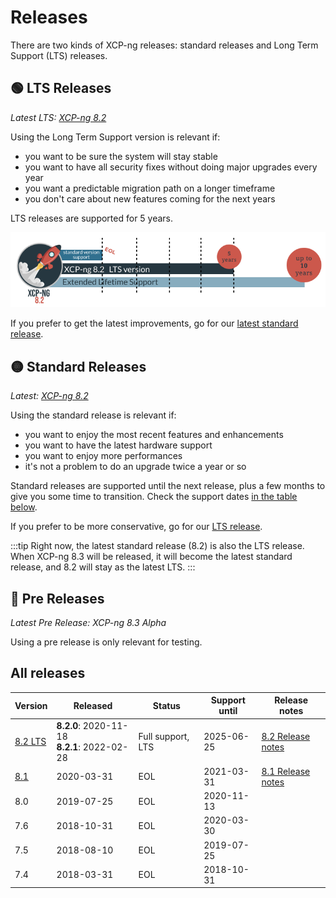 # Releases

There are two kinds of XCP-ng releases: standard releases and Long Term Support (LTS) releases.

## 🟢 LTS Releases

*Latest LTS: [XCP-ng 8.2](release-8-2.md)*

Using the Long Term Support version is relevant if:

* you want to be sure the system will stay stable
* you want to have all security fixes without doing major upgrades every year
* you want a predictable migration path on a longer timeframe
* you don't care about new features coming for the next years

LTS releases are supported for 5 years.

![](../../assets/img/lts.png)

If you prefer to get the latest improvements, go for our [latest standard release](#standard-releases).

## 🟡 Standard Releases

*Latest: [XCP-ng 8.2](release-8-2.md)*

Using the standard release is relevant if:

* you want to enjoy the most recent features and enhancements
* you want to have the latest hardware support
* you want to enjoy more performances
* it's not a problem to do an upgrade twice a year or so

Standard releases are supported until the next release, plus a few months to give you some time to transition. Check the support dates [in the table below](#all-releases).

If you prefer to be more conservative, go for our [LTS release](#lts-releases).

:::tip
Right now, the latest standard release (8.2) is also the LTS release. When XCP-ng 8.3 will be released, it will become the latest standard release, and 8.2 will stay as the latest LTS.
:::

## 🔴 Pre Releases

*Latest Pre Release: XCP-ng 8.3 Alpha*

Using a pre release is only relevant for testing.

## All releases

| Version                   | Released   | Status               | Support until                                | Release notes                        |
| ---                       | ---        | ---                  | ---                                          | ---                                  |
| [8.2 LTS](release-8-2.md) | **8.2.0**:&nbsp;2020-11-18<br/>**8.2.1**:&nbsp;2022-02-28 | Full support, LTS    | 2025-06-25                                   | [8.2 Release notes](release-8-2.md)  |
| [8.1](release-8-1.md)     | 2020-03-31 | EOL                  | 2021-03-31                                   | [8.1 Release notes](release-8-1.md)  |
| 8.0                       | 2019-07-25 | EOL                  | 2020-11-13                                   |                                      |
| 7.6                       | 2018-10-31 | EOL                  | 2020-03-30                                   |                                      |
| 7.5                       | 2018-08-10 | EOL                  | 2019-07-25                                   |                                      |
| 7.4                       | 2018-03-31 | EOL                  | 2018-10-31                                   |                                      |

